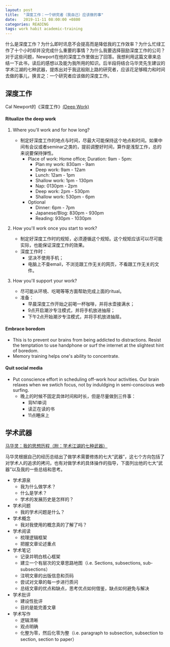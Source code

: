 ```yaml
---
layout: post
title:  "深度工作：一个研究者（我自己）应该做的事"
date:   2019-11-11 08:00:00 +0800
categories: READING
tags: work habit academic-training
---
```


什么是深度工作？为什么即时讯息不会提高而是降低我的工作效率？为什么忙绿工作了十个小时却并没完成什么重要的事情？为什么我要选择鼓励深度工作的公司？对于这些问题，Newport在他的深度工作里做出了回答。我想利用这篇文章来总结一下此书，读后的感想以及能为我所用的知识。后半段将结合马华灵先生建议的学术江湖的七种武器，提炼出对于我这般刚上路的研究者，应该花足够精力和时间去做的事儿，换言之：一个研究者应该做的深度工作。

深度工作
---
Cal Newport的《深度工作》[(Deep Work)](https://www.calnewport.com/books/deep-work/)

#### Ritualize the deep work

1. Where you'll work and for how long?
    - 制定好深度工作的地点与时间，尽最大可能保持这个地点和时间。如果中间有会议或者seminar之类的，提前调整好时间，算作是浅型工作，总的来说要保持弹性。
        - Place of work: Home office; Duration: 9am - 5pm:
            - Plan my work: 830am - 9am
            - Deep work: 9am - 12am
            - Lunch: 12am - 1pm
            - Shallow work: 1pm - 130pm
            - Nap: 0130pm - 2pm
            - Deep work: 2pm - 530pm
            - Shallow work: 530pm - 6pm
        - Optional
            - Dinner: 6pm - 7pm
            - Japanese/Blog: 830pm - 930pm
            - Reading: 930pm - 1030pm

2. How you'll work once you start to work?
    - 制定好深度工作时的规矩，必须遵循这个规矩。这个规矩应该可以尽可能实际，也能保证深度工作的效果。
    - 深度工作时：
       - 坚决不使用手机；
       - 电脑上不查email，不浏览跟工作无关的网页，不看跟工作无关的文件。
3. How you'll support your work?
    - 尽可能从环境、吃喝等等方面帮助完成上面的ritual。
    - 准备：
       - 早晨深度工作开始之前喝一杯咖啡，并将水壶接满水；
       - 9点开启潮汐专注模式，并将手机放进抽屉；
       - 下午2点开始潮汐专注模式，并将手机放进抽屉。

#### Embrace boredom

- This is to prevent our brains from being addicted to distractions. Resist the temptation to use handphone or surf the internet at the slightest hint of boredom.
- Memory training helps one's ability to concentrate. 

#### Quit social media
- Put conscience effort in scheduling off-work hour activities. Our brain relaxes when we swtich focus, not by induldging in semi-conscious web surfing.
    - 晚上的时候不固定具体时间和时长，但是尽量做到三件事：
        + 背N1单词
        + 读正在读的书
        + 11点睡床上


学术武器
---
[马华灵：我的思想历程（附：学术江湖的七种武器）](https://www.douban.com/note/671893735/)

马华灵根据自己的经历总结出了做学术需要修炼的七大“武器”，这七个方向包括了对学术人的追求的拷问，也有对做学术的具体操作的指导，下面列出他的七大“武器”以及我的一些总结和思考。

* 学术源泉
    * 我为什么做学术？
    * 什么是学术？
    * 学术的发展历史是怎样的？
* 学术问题
    * 我的学术问题是什么？
* 学术概念
    * 我对我使用的概念真的了解了吗？
* 学术阅读
    * 梳理逻辑框架
    * 把握文章论述重点
* 学术笔记
    * 记录并明白核心框架
    * 建立一个有层次的文章思路地图（i.e. Sections, subsections, sub-subsections）
    * 注明文章的出版信息和页码
    * 尝试对文章的每一步进行质问
    * 总结文章的优点和缺点，思考优点如何借鉴，缺点如何避免与解决
* 学术批评
    * 建设性批评
    * 目的是能完善文章
* 学术写作
    * 逻辑清晰
    * 观点明确
    * 化整为零，然后化零为整（i.e. paragraph to subsection, subsection to section, section to paper）
